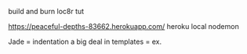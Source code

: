 build and burn loc8r tut

https://peaceful-depths-83662.herokuapp.com/
heroku local
nodemon

Jade = indentation a big deal in templates = ex. <div>
